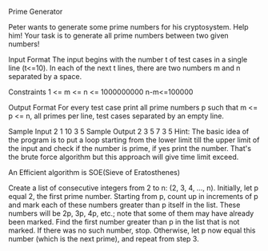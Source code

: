 Prime Generator

Peter wants to generate some prime numbers for his cryptosystem. Help him! Your task is to generate all prime numbers between two given numbers!

Input Format
The input begins with the number t of test cases in a single line (t<=10). In each of the next t lines, there are two numbers m and n separated by a space.

Constraints
1 <= m <= n <= 1000000000 n-m<=100000

Output Format
For every test case print all prime numbers p such that m <= p <= n, all primes per line, test cases separated by an empty line.

Sample Input
2
1 10
3 5
Sample Output
2 3 5 7
3 5
Hint:
The basic idea of the program is to put a loop starting from the lower limit till the upper limit of the input and check if the number is prime, if yes print the number. That's the brute force algorithm but this approach will give time limit exceed.

An Efficient algorithm is SOE(Sieve of Eratosthenes)

Create a list of consecutive integers from 2 to n: (2, 3, 4, …, n).
Initially, let p equal 2, the first prime number.
Starting from p, count up in increments of p and mark each of these numbers greater than p itself in the list. These numbers will be 2p, 3p, 4p, etc.; note that some of them may have already been marked.
Find the first number greater than p in the list that is not marked. If there was no such number, stop. Otherwise, let p now equal this number (which is the next prime), and repeat from step 3.
